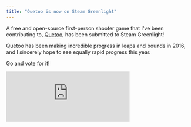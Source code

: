 ```yaml
---
title: "Quetoo is now on Steam Greenlight"
---
```


A free and open-source first-person shooter game that I've been contributing to,
[Quetoo](http://quetoo.org), has been submitted to Steam Greenlight!

Quetoo has been making incredible progress in leaps and bounds in 2016, and I
sincerely hope to see equally rapid progress this year.

Go and vote for it!
<iframe src="http://steamcommunity.com/sharedfiles/widget/850566384" width="336" height="137" frameborder="0" scrolling="no"></iframe>

